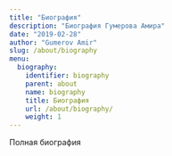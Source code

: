 ```yaml
---
title: "Биография"
description: "Биография Гумерова Амира"
date: "2019-02-28"
author: "Gumerov Amir"
slug: /about/biography
menu:
  biography:
    identifier: biography
    parent: about
    name: biography
    title: Биография
    url: /about/biography/
    weight: 1
---
```


Полная биография